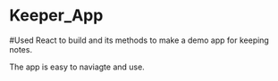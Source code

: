 # Keeper_App

#Used React to build and its methods to make a demo app for keeping notes.

The app is easy to naviagte and use. 
